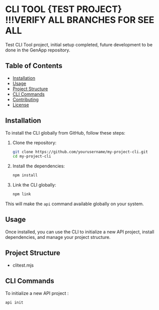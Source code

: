 # CLI TOOL {TEST PROJECT} !!!VERIFY ALL BRANCHES FOR SEE ALL

Test CLI Tool project, initial setup completed, future development to be done in the GenApp repository.

## Table of Contents

- [Installation](#installation)
- [Usage](#usage)
- [Project Structure](#project-structure)
- [CLI Commands](#cli-commands)
- [Contributing](#contributing)
- [License](#license)

## Installation

To install the CLI globally from GitHub, follow these steps:

1. Clone the repository:

    ```bash
    git clone https://github.com/yourusername/my-project-cli.git
    cd my-project-cli

2. Install the dependencies:

    ```bash
    npm install

3. Link the CLI globally:

    ```bash
    npm link

This will make the `api` command available globally on your system.

## Usage

Once installed, you can use the CLI to initialize a new API project, install dependencies, and manage your project structure.

## Project Structure

- clitest.mjs

## CLI Commands

To initialize a new API project :

```bash
api init
